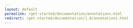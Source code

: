 ```yaml
---
layout: default
permalink: /get-started/documentation/annotations.html
redirect: /get-started/documentation/1.0/annotations.html
---
```

